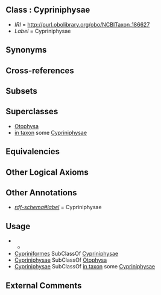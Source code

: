 
## Class : Cypriniphysae

 * *IRI* = http://purl.obolibrary.org/obo/NCBITaxon_186627
 * *Label* = Cypriniphysae

## Synonyms


## Cross-references


## Subsets


## Superclasses

 * [Otophysa](../../NCBITaxon/26/NCBITaxon_186626.md)
 * [in taxon](../../RO/62/RO_0002162.md) some [Cypriniphysae](../../NCBITaxon/27/NCBITaxon_186627.md)

## Equivalencies


## Other Logical Axioms


## Other Annotations

 * *[rdf-schema#label](../../el/rdf-schema#label.md)* = Cypriniphysae

## Usage

 * -
 * [Cypriniformes](../../NCBITaxon/52/NCBITaxon_7952.md) SubClassOf [Cypriniphysae](../../NCBITaxon/27/NCBITaxon_186627.md)
 * [Cypriniphysae](../../NCBITaxon/27/NCBITaxon_186627.md) SubClassOf [Otophysa](../../NCBITaxon/26/NCBITaxon_186626.md)
 * [Cypriniphysae](../../NCBITaxon/27/NCBITaxon_186627.md) SubClassOf [in taxon](../../RO/62/RO_0002162.md) some [Cypriniphysae](../../NCBITaxon/27/NCBITaxon_186627.md)

## External Comments

